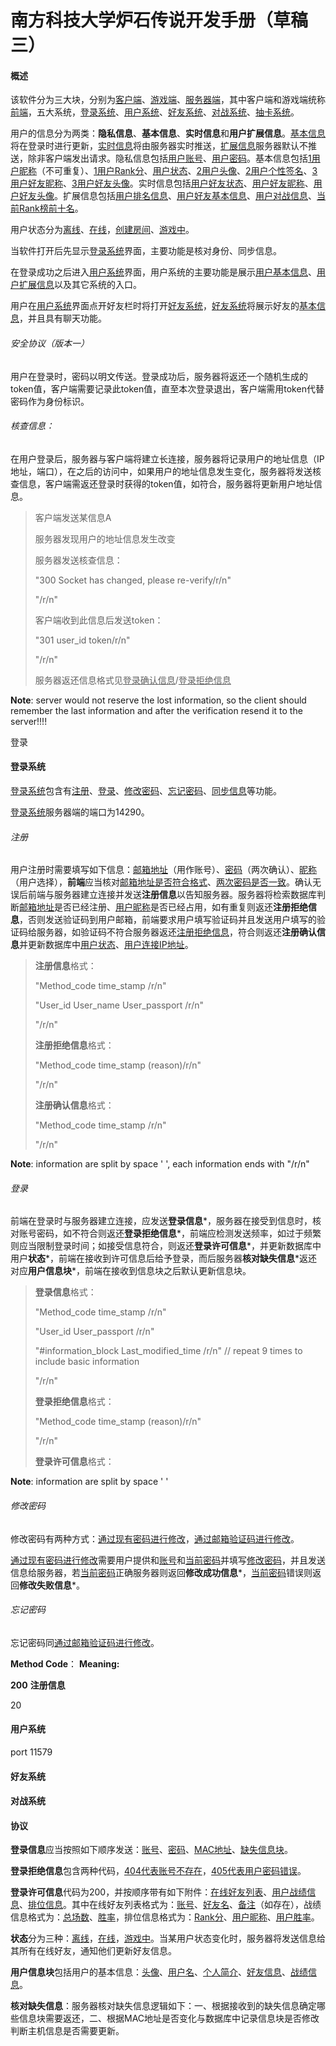 # 				南方科技大学炉石传说开发手册（草稿三）

#### 概述

该软件分为三大块，分别为<u>客户端</u>、<u>游戏端</u>、<u>服务器端</u>，其中客户端和游戏端统称<u>前端</u>，五大系统，<u>登录系统</u>、<u>用户系统</u>、<u>好友系统</u>、<u>对战系统</u>、<u>抽卡系统</u>。

用户的信息分为两类：**隐私信息**、**基本信息**、**实时信息**和**用户扩展信息**。<u>基本信息</u>将在登录时进行更新，<u>实时信息</u>将由服务器实时推送，<u>扩展信息</u>服务器默认不推送，除非客户端发出请求。隐私信息包括<u>用户账号</u>、<u>用户密码</u>。基本信息包括<u>1用户昵称</u>（不可重复）、<u>1用户Rank分</u>、<u>用户状态</u>、<u>2用户头像</u>、<u>2用户个性签名</u>、<u>3用户好友昵称</u>、<u>3用户好友头像</u>。实时信息包括<u>用户好友状态</u>、<u>用户好友昵称</u>、<u>用户好友头像</u>。扩展信息包括<u>用户排名信息</u>、<u>用户好友基本信息</u>、<u>用户对战信息</u>、<u>当前Rank榜前十名</u>。

用户状态分为<u>离线</u>、<u>在线</u>，<u>创建房间</u>、<u>游戏中</u>。

当软件打开后先显示<u>登录系统</u>界面，主要功能是核对身份、同步信息。

在登录成功之后进入<u>用户系统</u>界面，用户系统的主要功能是展示<u>用户基本信息</u>、<u>用户扩展信息</u>以及其它系统的入口。

用户在<u>用户系统</u>界面点开好友栏时将打开<u>好友系统</u>，<u>好友系统</u>将展示好友的<u>基本信息</u>，并且具有聊天功能。

###### 安全协议（版本一）

用户在登录时，密码以明文传送。登录成功后，服务器将返还一个随机生成的token值，客户端需要记录此token值，直至本次登录退出，客户端需用token代替密码作为身份标识。

###### 核查信息：

在用户登录后，服务器与客户端将建立长连接，服务器将记录用户的地址信息（IP地址，端口），在之后的访问中，如果用户的地址信息发生变化，服务器将发送核查信息，客户端需返还登录时获得的token值，如符合，服务器将更新用户地址信息。

> 客户端发送某信息A
>
> 服务器发现用户的地址信息发生改变
>
> 服务器发送核查信息：
>
> "300 Socket has changed, please re-verify/r/n"
>
> "/r/n"
>
> 客户端收到此信息后发送token：
>
> "301 user_id token/r/n"
>
> "/r/n"
>
> 服务器返还信息格式见<u>登录确认信息</u>/<u>登录拒绝信息</u>

**Note**: server would not reserve the lost information, so the client should remember the last information and after the verification resend it to the server!!!!

登录

#### 登录系统

<u>登录系统</u>包含有<u>注册</u>、<u>登录</u>、<u>修改密码</u>、<u>忘记密码</u>、<u>同步信息</u>等功能。

<u>登录系统</u>服务器端的端口为14290。

###### 注册

用户注册时需要填写如下信息：<u>邮箱地址</u>（用作账号）、<u>密码</u>（两次确认）、<u>昵称</u>（用户选择），**前端**应当核对<u>邮箱地址是否符合格式</u>、<u>两次密码是否一致</u>。确认无误后前端与服务器建立连接并发送**注册信息**以告知服务器。服务器将检索数据库判断<u>邮箱地址</u>是否已经注册、<u>用户昵称</u>是否已经占用，如有重复则返还**注册拒绝信息**，否则发送验证码到用户邮箱，前端要求用户填写验证码并且发送用户填写的验证码给服务器，如验证码不符合服务器返还<u>注册拒绝信息</u>，符合则返还**注册确认信息**并更新数据库中<u>用户状态</u>、<u>用户连接IP地址</u>。

> **注册信息**格式：
>
> "Method_code time_stamp /r/n"
>
> "User_id User_name User_passport /r/n"
>
> "/r/n"
>
> **注册拒绝信息**格式：
>
> "Method_code time_stamp (reason)/r/n"
>
> "/r/n"
>
> **注册确认信息**格式：
>
> "Method_code time_stamp /r/n"
>
> "/r/n"

**Note**: information are split by space ' ', each information ends with "/r/n"

###### 登录

前端在登录时与服务器建立连接，应发送**登录信息**\*，服务器在接受到信息时，核对账号密码，如不符合则返还**登录拒绝信息**\*，前端应检测发送频率，如过于频繁则应当限制登录时间；如接受信息符合，则返还**登录许可信息**\*，并更新数据库中用户**状态**\*，前端在接收到许可信息后给予登录，而后服务器**核对缺失信息**\*返还对应**用户信息块**\*，前端在接收到信息块之后默认更新信息块。

> **登录信息**格式：
>
> "Method_code time_stamp /r/n"
>
> "User_id User_passport /r/n"
>
> "#information_block Last_modified_time /r/n"		// repeat 9 times to include basic information
>
> "/r/n"
>
> **登录拒绝信息**格式：
>
> "Method_code time_stamp (reason)/r/n"
>
> "/r/n"
>
> **登录许可信息**格式：
>
> 

**Note**: information are split by space ' '

###### 修改密码

修改密码有两种方式：<u>通过现有密码进行修改</u>，<u>通过邮箱验证码进行修改</u>。

<u>通过现有密码进行修改</u>需要用户提供和<u>账号</u>和<u>当前密码</u>并填写<u>修改密码</u>，并且发送信息给服务器，若<u>当前密码</u>正确服务器则返回**修改成功信息**\*，<u>当前密码</u>错误则返回**修改失败信息**\*。

###### 忘记密码

忘记密码同<u>通过邮箱验证码进行修改</u>。

**Method Code**：							**Meaning:**

**200**												   **注册信息**

20



#### 用户系统

port 11579

#### 好友系统



#### 对战系统



#### 协议

**登录信息**应当按照如下顺序发送：<u>账号</u>、<u>密码</u>、<u>MAC地址</u>、<u>缺失信息块</u>。

**登录拒绝信息**包含两种代码，<u>404代表账号不存在</u>，<u>405代表用户密码错误</u>。

**登录许可信息**代码为200，并按顺序带有如下附件：<u>在线好友列表</u>、<u>用户战绩信息</u>、<u>排位信息</u>。其中在线好友列表格式为：<u>账号</u>、<u>好友名</u>、<u>备注</u>（如存在），战绩信息格式为：<u>总场数</u>、<u>胜率</u>，排位信息格式为：<u>Rank分</u>、<u>用户昵称</u>、<u>用户胜率</u>。

**状态**分为三种：<u>离线</u>，<u>在线</u>，<u>游戏中</u>。当某用户状态变化时，服务器将发送信息给其所有在线好友，通知他们更新好友信息。

**用户信息块**包括用户的基本信息：<u>头像</u>、<u>用户名</u>、<u>个人简介</u>、<u>好友信息</u>、<u>战绩信息</u>。

**核对缺失信息**：服务器核对缺失信息逻辑如下：一、根据接收到的缺失信息确定哪些信息块需要返还，二、根据MAC地址是否变化与数据库中记录信息块是否修改判断主机信息是否需要更新。
